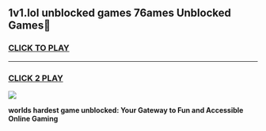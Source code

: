 
## 1v1.lol unblocked games 76ames Unblocked Games👋
<h3>
<a href="https://premium.freeplayer.one?title=1v1.lol_unblocked_games_76ames&ref=16F">CLICK TO PLAY</a></h3>
<hr>

<h3>
<a href="https://premium.freeplayer.one?title=1v1.lol_unblocked_games_76ames&ref=16F">CLICK 2 PLAY</a>
  
</h3>

<a href="https://premium.freeplayer.one?title=1v1.lol_unblocked_games_76ames&ref=16F/"><img src="https://clearcache.store/games.png"></a>


**worlds hardest game unblocked: Your Gateway to Fun and Accessible Online Gaming**
